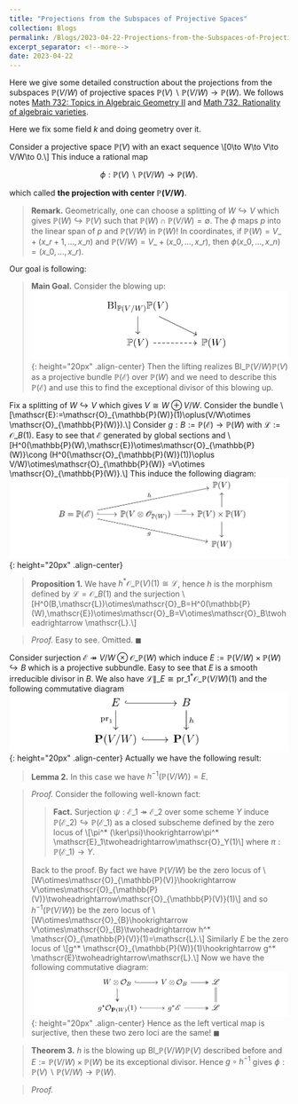 ```yaml
---
title: "Projections from the Subspaces of Projective Spaces"
collection: Blogs
permalink: /Blogs/2023-04-22-Projections-from-the-Subspaces-of-Projective-Spaces
excerpt_separator: <!--more-->
date: 2023-04-22
---
```

Here we give some detailed construction about the projections from the subspaces $\mathbb{P}(V/W)$ of projective spaces $\mathbb{P}(V)\backslash \mathbb{P}(V/W)\to\mathbb{P}(W)$. We follows notes [Math 732: Topics in Algebraic Geometry II](https://www.math.purdue.edu/~murayama/Rationality.pdf) and [Math 732. Rationality of algebraic varieties](http://www-personal.umich.edu/~mmustata/lectures_rationality.html).
<!--more-->

Here we fix some field $k$ and doing geometry over it.

Consider a projective space $\mathbb{P}(V)$ with an exact sequence
\\[0\to W\to V\to V/W\to 0.\\]
This induce a rational map

$$
\phi:\mathbb{P}(V)\backslash \mathbb{P}(V/W)\to\mathbb{P}(W).
$$

which called **the projection with center $\mathbb{P}(V/W)$**.

> **Remark.** Geometrically, one can choose a splitting of $W\hookrightarrow V$ which gives $\mathbb{P}(W)\hookrightarrow \mathbb{P}(V)$ such that $\mathbb{P}(W)\cap \mathbb{P}(V/W)=\emptyset$. The $\phi$ maps $p$ into the linear span of $p$ and $\mathbb{P}(V/W)$ in $\mathbb{P}(W)$! In coordinates, if $\mathbb{P}(W)=V\_+(x\_{r+1},...,x\_n)$ and $\mathbb{P}(V/W)=V\_+(x\_{0},...,x\_r)$, then $\phi(x\_{0},...,x\_n)=(x\_{0},...,x\_r)$.

Our goal is following:
> **Main Goal.** Consider the blowing up: ![placeholder](/Images-of-Blogs/B2023-04-22-001.png){: height="20px" .align-center}
> Then the lifting realizes $\mathrm{Bl}\_{\mathbb{P}(V/W)}\mathbb{P}(V)$ as a projective bundle $\mathbb{P}(\mathscr{E})$ over $\mathbb{P}(W)$ and we need to describe this $\mathbb{P}(\mathscr{E})$ and use this to find the exceptional divisor of this blowing up.

Fix a splitting of $W\hookrightarrow V$ which gives $V\cong W\oplus V/W$. Consider the bundle
\\[\mathscr{E}:=\mathscr{O}\_{\mathbb{P}(W)}(1)\oplus(V/W\otimes \mathscr{O}\_{\mathbb{P}(W)}).\\]
Consider $g:B:=\mathbb{P}(\mathscr{E})\to \mathbb{P}(W)$ with $\mathscr{L}:=\mathscr{O}\_B(1)$. Easy to see that $\mathscr{E}$ generated by global sections and 
\\[H^0(\mathbb{P}(W),\mathscr{E})\otimes\mathscr{O}\_{\mathbb{P}(W)}\cong (H^0(\mathscr{O}\_{\mathbb{P}(W)}(1))\oplus V/W)\otimes\mathscr{O}\_{\mathbb{P}(W)}
=V\otimes \mathscr{O}\_{\mathbb{P}(W)}.\\]
This induce the following diagram:
![placeholder](/Images-of-Blogs/B2023-04-22-002.png){: height="20px" .align-center}

> **Proposition 1.** We have $h^* \mathscr{O}\_{\mathbb{P}(V)}(1)\cong\mathscr{L}$, hence $h$ is the morphism defined by $\mathscr{L}=\mathscr{O}\_B(1)$ and the surjection \\[H^0(B,\mathscr{L})\otimes\mathscr{O}\_B=H^0(\mathbb{P}(W),\mathscr{E})\otimes\mathscr{O}\_B=V\otimes\mathscr{O}\_B\twoheadrightarrow \mathscr{L}.\\]

> *Proof.* Easy to see. Omitted. $\blacksquare$

Consider surjection $\mathscr{E}\twoheadrightarrow V/W\otimes\mathscr{O}\_{\mathbb{P}(W)}$ which induce $E:=\mathbb{P}(V/W)\times\mathbb{P}(W)\hookrightarrow B$ which is a projective subbundle. Easy to see that $E$ is a smooth irreducible divisor in $B$.
We also have $\mathscr{L}\|\_{E}\cong \mathrm{pr}\_1^* \mathscr{O}\_{\mathbb{P}(V/W)}(1)$ and the following commutative diagram
![placeholder](/Images-of-Blogs/B2023-04-22-003.png){: height="20px" .align-center}
Actually we have the following result:

> **Lemma 2.** In this case we have $h^{-1}(\mathbb{P}(V/W))=E$.

> *Proof.* Consider the following well-known fact:
>
>> **Fact.** Surjection $\psi:\mathscr{E}\_1\twoheadrightarrow\mathscr{E}\_2$ over some scheme $Y$ induce $\mathbb{P}(\mathscr{E}\_2)\hookrightarrow\mathbb{P}(\mathscr{E}\_1)$ as a closed subscheme defined by the zero locus of \\[\pi^* (\ker\psi)\hookrightarrow\pi^* \mathscr{E}\_1\twoheadrightarrow\mathscr{O}\_Y(1)\\] where $\pi:\mathbb{P}(\mathscr{E}\_1)\to Y$.
>
> Back to the proof. By fact we have $\mathbb{P}(V/W)$ be the zero locus of \\[W\otimes\mathscr{O}\_{\mathbb{P}(V)}\hookrightarrow V\otimes\mathscr{O}\_{\mathbb{P}(V)}\twoheadrightarrow\mathscr{O}\_{\mathbb{P}(V)}(1)\\] and so $h^{-1}(\mathbb{P}(V/W))$ be the zero locus of \\[W\otimes\mathscr{O}\_{B}\hookrightarrow V\otimes\mathscr{O}\_{B}\twoheadrightarrow h^* \mathscr{O}\_{\mathbb{P}(V)}(1)=\mathscr{L}.\\] Similarly $E$ be the zero locus of \\[g^* \mathscr{O}\_{\mathbb{P}(W)}(1)\hookrightarrow g^* \mathscr{E}\twoheadrightarrow\mathscr{L}.\\]
> Now we have the following commutative diagram: ![placeholder](/Images-of-Blogs/B2023-04-22-004.png){: height="20px" .align-center}
> Hence as the left vertical map is surjective, then these two zero loci are the same! $\blacksquare$

> **Theorem 3.** $h$ is the blowing up $\mathrm{Bl}\_{\mathbb{P}(V/W)}\mathbb{P}(V)$ described before and $E:=\mathbb{P}(V/W)\times\mathbb{P}(W)$ be its exceptional divisor. Hence $g\circ h^{-1}$ gives $\phi:\mathbb{P}(V)\backslash \mathbb{P}(V/W)\to\mathbb{P}(W)$.

> *Proof.*

